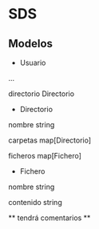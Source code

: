 # SDS

## Modelos

- Usuario

...

directorio Directorio


- Directorio

nombre string

carpetas map[Directorio]

ficheros map[Fichero]


- Fichero

nombre string

contenido string

** tendrá comentarios **
